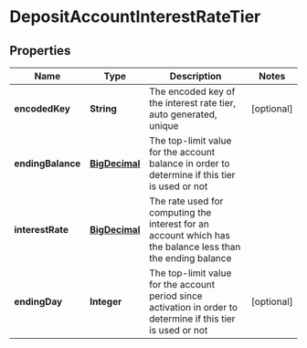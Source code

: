 
# DepositAccountInterestRateTier

## Properties
Name | Type | Description | Notes
------------ | ------------- | ------------- | -------------
**encodedKey** | **String** | The encoded key of the interest rate tier, auto generated, unique |  [optional]
**endingBalance** | [**BigDecimal**](BigDecimal.md) | The top-limit value for the account balance in order to determine if this tier is used or not | 
**interestRate** | [**BigDecimal**](BigDecimal.md) | The rate used for computing the interest for an account which has the balance less than the ending balance | 
**endingDay** | **Integer** | The top-limit value for the account period since activation in order to determine if this tier is used or not |  [optional]



